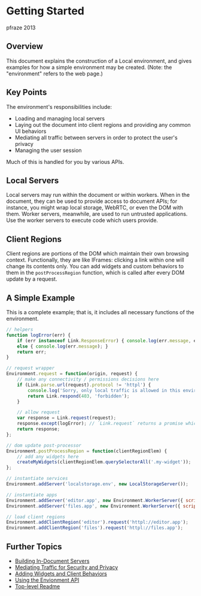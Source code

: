 Getting Started
===============

pfraze 2013


## Overview

This document explains the construction of a Local environment, and gives examples for how a simple environment may be created. (Note: the "environment" refers to the web page.)


## Key Points

The environment's responsibilities include:

 - Loading and managing local servers
 - Laying out the document into client regions and providing any common UI behaviors
 - Mediating all traffic between servers in order to protect the user's privacy
 - Managing the user session

Much of this is handled for you by various APIs.


## Local Servers

Local servers may run within the document or within workers. When in the document, they can be used to provide access to document APIs; for instance, you might wrap local storage, WebRTC, or even the DOM with them. Worker servers, meanwhile, are used to run untrusted applications. Use the worker servers to execute code which users provide.


## Client Regions

Client regions are portions of the DOM which maintain their own browsing context. Functionally, they are like IFrames: clicking a link within one will change its contents only. You can add widgets and custom behaviors to them in the `postProcessRegion` function, which is called after every DOM update by a request.


## A Simple Example

This is a complete example; that is, it includes all necessary functions of the environment.

```javascript
// helpers
function logError(err) {
	if (err instanceof Link.ResponseError) { console.log(err.message, err.request); }
	else { console.log(err.message); }
	return err;
}

// request wrapper
Environment.request = function(origin, request) {
	// make any connectivity / permissions decisions here
	if (Link.parse.url(request).protocol != 'httpl') {
		console.log('Sorry, only local traffic is allowed in this environment');
		return Link.respond(403, 'forbidden');
	}

	// allow request
	var response = Link.request(request);
	response.except(logError); // `Link.request` returns a promise which will fail if response status >= 400
	return response;
};

// dom update post-processor
Environment.postProcessRegion = function(clientRegionElem) {
	// add any widgets here
	createMyWidgets(clientRegionElem.querySelectorAll('.my-widget'));
};

// instantiate services
Environment.addServer('localstorage.env', new LocalStorageServer());

// instantiate apps
Environment.addServer('editor.app', new Environment.WorkerServer({ scriptUrl:'/apps/editor.js' }));
Environment.addServer('files.app', new Environment.WorkerServer({ scriptUrl:'/apps/filetree.js', dataSource:'httpl://localstorage.env' }));

// load client regions
Environment.addClientRegion('editor').request('httpl://editor.app');
Environment.addClientRegion('files').request('httpl://files.app');
```


## Further Topics

 - [Building In-Document Servers](document_servers.md)
 - [Mediating Traffic for Security and Privacy](mediating_traffic.md)
 - [Adding Widgets and Client Behaviors](adding_widgets.md)
 - [Using the Envionment API](../lib/environment.md)
 - [Top-level Readme](../readme.md)